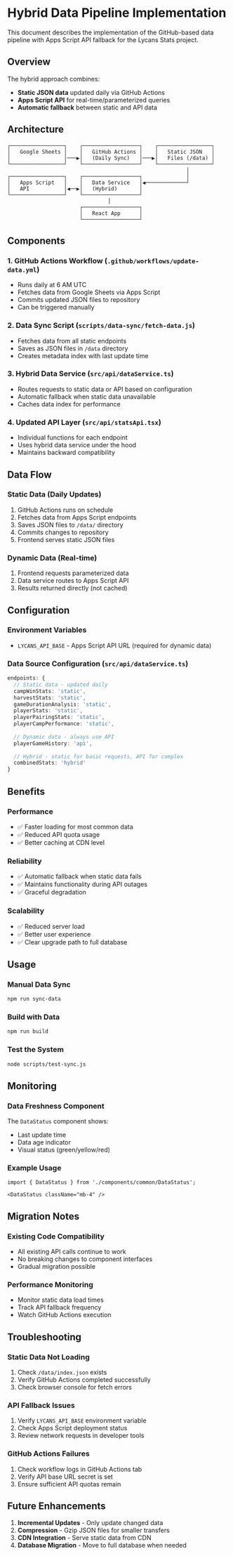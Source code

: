 # Hybrid Data Pipeline Implementation

This document describes the implementation of the GitHub-based data pipeline with Apps Script API fallback for the Lycans Stats project.

## Overview

The hybrid approach combines:
- **Static JSON data** updated daily via GitHub Actions
- **Apps Script API** for real-time/parameterized queries
- **Automatic fallback** between static and API data

## Architecture

```
┌─────────────────┐    ┌──────────────────┐    ┌─────────────────┐
│   Google Sheets │    │   GitHub Actions │    │   Static JSON   │
│                 │───▶│   (Daily Sync)   │───▶│   Files (/data) │
└─────────────────┘    └──────────────────┘    └─────────────────┘
                                                         │
┌─────────────────┐    ┌──────────────────┐              │
│   Apps Script   │    │   Data Service   │◀─────────────┘
│   API           │◀──▶│   (Hybrid)       │
└─────────────────┘    └──────────────────┘
                                │
                       ┌──────────────────┐
                       │   React App      │
                       └──────────────────┘
```

## Components

### 1. GitHub Actions Workflow (`.github/workflows/update-data.yml`)
- Runs daily at 6 AM UTC
- Fetches data from Google Sheets via Apps Script
- Commits updated JSON files to repository
- Can be triggered manually

### 2. Data Sync Script (`scripts/data-sync/fetch-data.js`)
- Fetches data from all static endpoints
- Saves as JSON files in `/data` directory
- Creates metadata index with last update time

### 3. Hybrid Data Service (`src/api/dataService.ts`)
- Routes requests to static data or API based on configuration
- Automatic fallback when static data unavailable
- Caches data index for performance

### 4. Updated API Layer (`src/api/statsApi.tsx`)
- Individual functions for each endpoint
- Uses hybrid data service under the hood
- Maintains backward compatibility

## Data Flow

### Static Data (Daily Updates)
1. GitHub Actions runs on schedule
2. Fetches data from Apps Script endpoints
3. Saves JSON files to `/data/` directory
4. Commits changes to repository
5. Frontend serves static JSON files

### Dynamic Data (Real-time)
1. Frontend requests parameterized data
2. Data service routes to Apps Script API
3. Results returned directly (not cached)

## Configuration

### Environment Variables
- `LYCANS_API_BASE` - Apps Script API URL (required for dynamic data)

### Data Source Configuration (`src/api/dataService.ts`)
```typescript
endpoints: {
  // Static data - updated daily
  campWinStats: 'static',
  harvestStats: 'static',
  gameDurationAnalysis: 'static',
  playerStats: 'static',
  playerPairingStats: 'static',
  playerCampPerformance: 'static',
  
  // Dynamic data - always use API
  playerGameHistory: 'api',
  
  // Hybrid - static for basic requests, API for complex
  combinedStats: 'hybrid'
}
```

## Benefits

### Performance
- ✅ Faster loading for most common data
- ✅ Reduced API quota usage
- ✅ Better caching at CDN level

### Reliability
- ✅ Automatic fallback when static data fails
- ✅ Maintains functionality during API outages
- ✅ Graceful degradation

### Scalability
- ✅ Reduced server load
- ✅ Better user experience
- ✅ Clear upgrade path to full database

## Usage

### Manual Data Sync
```bash
npm run sync-data
```

### Build with Data
```bash
npm run build
```

### Test the System
```bash
node scripts/test-sync.js
```

## Monitoring

### Data Freshness Component
The `DataStatus` component shows:
- Last update time
- Data age indicator
- Visual status (green/yellow/red)

### Example Usage
```tsx
import { DataStatus } from './components/common/DataStatus';

<DataStatus className="mb-4" />
```

## Migration Notes

### Existing Code Compatibility
- All existing API calls continue to work
- No breaking changes to component interfaces
- Gradual migration possible

### Performance Monitoring
- Monitor static data load times
- Track API fallback frequency
- Watch GitHub Actions execution

## Troubleshooting

### Static Data Not Loading
1. Check `/data/index.json` exists
2. Verify GitHub Actions completed successfully
3. Check browser console for fetch errors

### API Fallback Issues
1. Verify `LYCANS_API_BASE` environment variable
2. Check Apps Script deployment status
3. Review network requests in developer tools

### GitHub Actions Failures
1. Check workflow logs in GitHub Actions tab
2. Verify API base URL secret is set
3. Ensure sufficient API quotas remain

## Future Enhancements

1. **Incremental Updates** - Only update changed data
2. **Compression** - Gzip JSON files for smaller transfers
3. **CDN Integration** - Serve static data from CDN
4. **Database Migration** - Move to full database when needed
